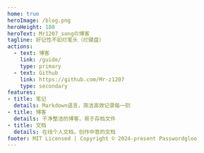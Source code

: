 ```yaml
---
home: true
heroImage: /blog.png
heroHeight: 180
heroText: Mr1207_songの博客
tagline: 好记性不如烂笔头（烂键盘）
actions:
  - text: 博客
    link: /guide/
    type: primary
  - text: Github
    link: https://github.com/Mr-z1207
    type: secondary
features:
- title: 笔记
  details: Markdown语言，简洁高效记录每一刻
- title: 博客
  details: 干净整洁的博客，易于存档文件
- title: 文档
  details: 在线个人文档，创作中意的文档
footer: MIT Licensed | Copyright © 2024-present Passwordgloo
---
```

